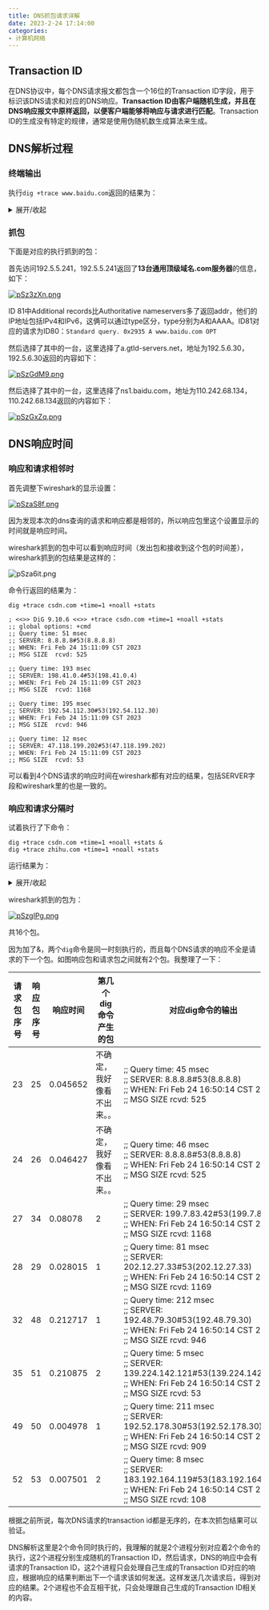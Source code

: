 ```yaml
---
title: DNS抓包请求详解
date: 2023-2-24 17:14:00
categories:
- 计算机网络
---
```


## Transaction ID

在DNS协议中，每个DNS请求报文都包含一个16位的Transaction ID字段，用于标识该DNS请求和对应的DNS响应。**Transaction ID由客户端随机生成，并且在DNS响应报文中原样返回，以便客户端能够将响应与请求进行匹配**。Transaction ID的生成没有特定的规律，通常是使用伪随机数生成算法来生成。

## DNS解析过程

### 终端输出

执行`dig +trace www.baidu.com`返回的结果为：

<details><summary>展开/收起</summary>
dig +trace www.baidu.com<br>
<br>
; <<>> DiG 9.10.6 <<>> +trace www.baidu.com<br>
;; global options: +cmd<br>
.			255946	IN	NS	f.root-servers.net.<br>
.			255946	IN	NS	g.root-servers.net.<br>
.			255946	IN	NS	h.root-servers.net.<br>
.			255946	IN	NS	b.root-servers.net.<br>
.			255946	IN	NS	j.root-servers.net.<br>
.			255946	IN	NS	l.root-servers.net.<br>
.			255946	IN	NS	k.root-servers.net.<br>
.			255946	IN	NS	e.root-servers.net.<br>
.			255946	IN	NS	a.root-servers.net.<br>
.			255946	IN	NS	c.root-servers.net.<br>
.			255946	IN	NS	m.root-servers.net.<br>
.			255946	IN	NS	i.root-servers.net.<br>
.			255946	IN	NS	d.root-servers.net.<br>
.			255946	IN	RRSIG	NS 8 0 518400 20230305170000 20230220160000 951 . xU5kKOHDoGfyQVeW8Huv74NJxyAaKyuDUxli5P0K08z+vvLlA3N87OVL bhwoihWpKg+Of2S2nI6jx80n+S2Ty74PSOijnu9sW7vvTD30Wg1Vgtda rrOc2gf9UmDkT+mLda/IiX7DtAla76k9t+owykaxyPHfdkLH1cfZmGj6 0KPRJDf9gnopBomQIBa4/m3UqwJlefYA0Wr01Bs+BaCKHPQEnrBSsBYJ jBbFOkadtuXtVym5Bapg8TYJQQfJxlutIuuEyC1BDSqw33poKUcKzXg3 v7VIeHSq+wKaOyDt7m9wrCxOhj3uZurNO+b88xmtV4pX+HxRGs+Yx2QY kCGskQ==<br>
;; Received 1097 bytes from 10.50.4.107#53(10.50.4.107) in 12 ms<br>
<br>
com.			172800	IN	NS	m.gtld-servers.net.<br>
com.			172800	IN	NS	k.gtld-servers.net.<br>
com.			172800	IN	NS	c.gtld-servers.net.<br>
com.			172800	IN	NS	i.gtld-servers.net.<br>
com.			172800	IN	NS	h.gtld-servers.net.<br>
com.			172800	IN	NS	b.gtld-servers.net.<br>
com.			172800	IN	NS	e.gtld-servers.net.<br>
com.			172800	IN	NS	f.gtld-servers.net.<br>
com.			172800	IN	NS	d.gtld-servers.net.<br>
com.			172800	IN	NS	g.gtld-servers.net.<br>
com.			172800	IN	NS	j.gtld-servers.net.<br>
com.			172800	IN	NS	a.gtld-servers.net.<br>
com.			172800	IN	NS	l.gtld-servers.net.<br>
com.			86400	IN	DS	30909 8 2 E2D3C916F6DEEAC73294E8268FB5885044A833FC5459588F4A9184CF C41A5766<br>
com.			86400	IN	RRSIG	DS 8 1 86400 20230308170000 20230223160000 951 . eiW76HnA6iWoL7HVQQlR5GwBc3QagvdHZJEH3d13ze+ukMwieArh0Ec2 pd10S4nFcW8S37ajG+u2tzLV09ZlXhpRNbXX84qD17QvWeh7IeT+vCFl lk4I/+55UcVdI3LfhHmJPF4cjMLQsIbKCB1Ryf+sWQsVKYE9XeoUR5Mp rV7W8I1UWn9e1yMs5C+ujrd/UFPb/Uw4QS6RZ7Q0K39XOUqFRqUuSnFQ Klg5fExB7I6/dARBqK4lnOzMssrF97HmGtGNUkpb3CgBMIwSDGriM+Uf vQVRzFyhGNHD3KigUV18uYw8Yqq48By+BKJmzMd4IQGiy0e0WNavs2vd 9Ph/+A==<br>
;; Received 1176 bytes from 192.5.5.241#53(f.root-servers.net) in 27 ms<br>
<br>
baidu.com.		172800	IN	NS	ns2.baidu.com.<br>
baidu.com.		172800	IN	NS	ns3.baidu.com.<br>
baidu.com.		172800	IN	NS	ns4.baidu.com.<br>
baidu.com.		172800	IN	NS	ns1.baidu.com.<br>
baidu.com.		172800	IN	NS	ns7.baidu.com.<br>
CK0POJMG874LJREF7EFN8430QVIT8BSM.com. 86400 IN NSEC3 1 1 0 - CK0Q2D6NI4I7EQH8NA30NS61O48UL8G5  NS SOA RRSIG DNSKEY NSEC3PARAM<br>
CK0POJMG874LJREF7EFN8430QVIT8BSM.com. 86400 IN RRSIG NSEC3 8 2 86400 20230227052255 20230220041255 36739 com. YJw2xFEhDVUfIlym8yUrXw8rVYLxS+e/EkIJVmOkBANnfCmNPVATcGuM /DIrUz8PTWTezM5z6f2tM+KnzzXYMNL1ScDIgO/jaJUrs4aOz1EOPwD4 hk5rJ/pRSY9C87vRoxqdryDIHxg3TwwEfQglqQ9hk+P1qvU7qY5nd0yc tO+IV8Vqd0sRiteg/P1h6Bpp79v/kZNjntRTdnWLI2oW2g==<br>
HPVV07LPQ3T8RQS9HETLBJF268LK3OQ2.com. 86400 IN NSEC3 1 1 0 - HPVV8SARM2LDLRBTVC5EP1CUB1EF7LOP  NS DS RRSIG<br>
HPVV07LPQ3T8RQS9HETLBJF268LK3OQ2.com. 86400 IN RRSIG NSEC3 8 2 86400 20230301070223 20230222055223 36739 com. Z4AFqvwBHDHfzuf37WTbdeC0SMt15I4qG2MUUhjv14m7MJ6AwDCHVXAZ tqi9T+xttD0xo0wgL5pRciXRTdNPUFBq/mu5Fimp/tfosWjcshv50+4c TNdbMXubTw4yr7DLDlQGO5a2cSa6T/HrDnpdDjZJcfVYLGZP1k5nFXhc +TKjOrScSPq9lG3hH7n7SGxCTrp7j+tCjzrHjH8egq2tKg==<br>
;; Received 849 bytes from 192.5.6.30#53(a.gtld-servers.net) in 187 ms<br>
<br>
www.baidu.com.		1200	IN	CNAME	www.a.shifen.com.<br>
;; Received 72 bytes from 110.242.68.134#53(ns1.baidu.com) in 29 ms<br>

</details>

### 抓包

下面是对应的执行抓到的包：

首先访问192.5.5.241，192.5.5.241返回了**13台通用顶级域名.com服务器**的信息，如下：

[![pSz3zXn.png](https://s1.ax1x.com/2023/02/24/pSz3zXn.png)](https://imgse.com/i/pSz3zXn)

ID 81中Additional records比Authoritative nameservers多了返回addr，他们的IP地址包括IPv4和IPv6，这俩可以通过type区分，type分别为A和AAAA。ID81对应的请求为ID80：`Standard query. 0x2935 A www.baidu.com OPT`

然后选择了其中的一台，这里选择了a.gtld-servers.net，地址为192.5.6.30，192.5.6.30返回的内容如下：

[![pSzGdM9.png](https://s1.ax1x.com/2023/02/24/pSzGdM9.png)](https://imgse.com/i/pSzGdM9)

然后选择了其中的一台，这里选择了ns1.baidu.com，地址为110.242.68.134，110.242.68.134返回的内容如下：

[![pSzGxZq.png](https://s1.ax1x.com/2023/02/24/pSzGxZq.png)](https://imgse.com/i/pSzGxZq)

## DNS响应时间

### 响应和请求相邻时

首先调整下wireshark的显示设置：

[![pSzaS8f.png](https://s1.ax1x.com/2023/02/24/pSzaS8f.png)](https://imgse.com/i/pSzaS8f)

因为发现本次的dns查询的请求和响应都是相邻的，所以响应包里这个设置显示的时间就是响应时间。

wireshark抓到的包中可以看到响应时间（发出包和接收到这个包的时间差），wireshark抓到的包结果是这样的：

![pSza6it.png](https://s1.ax1x.com/2023/02/24/pSza6it.png)

命令行返回的结果为：

```shell
dig +trace csdn.com +time=1 +noall +stats

; <<>> DiG 9.10.6 <<>> +trace csdn.com +time=1 +noall +stats
;; global options: +cmd
;; Query time: 51 msec
;; SERVER: 8.8.8.8#53(8.8.8.8)
;; WHEN: Fri Feb 24 15:11:09 CST 2023
;; MSG SIZE  rcvd: 525

;; Query time: 193 msec
;; SERVER: 198.41.0.4#53(198.41.0.4)
;; WHEN: Fri Feb 24 15:11:09 CST 2023
;; MSG SIZE  rcvd: 1168

;; Query time: 195 msec
;; SERVER: 192.54.112.30#53(192.54.112.30)
;; WHEN: Fri Feb 24 15:11:09 CST 2023
;; MSG SIZE  rcvd: 946

;; Query time: 12 msec
;; SERVER: 47.118.199.202#53(47.118.199.202)
;; WHEN: Fri Feb 24 15:11:09 CST 2023
;; MSG SIZE  rcvd: 53
```

可以看到4个DNS请求的响应时间在wireshark都有对应的结果，包括SERVER字段和wireshark里的也是一致的。

### 响应和请求分隔时

试着执行了下命令：

```shell
dig +trace csdn.com +time=1 +noall +stats &
dig +trace zhihu.com +time=1 +noall +stats
```

运行结果为：

<details><summary>展开/收起</summary>
; <<>> DiG 9.10.6 <<>> +trace zhihu.com +time=1 +noall +stats<br>
;; global options: +cmd<br>
<br>
; <<>> DiG 9.10.6 <<>> +trace csdn.com +time=1 +noall +stats<br>
;; global options: +cmd<br>
;; Query time: 45 msec<br>
;; SERVER: 8.8.8.8#53(8.8.8.8)<br>
;; WHEN: Fri Feb 24 16:50:14 CST 2023<br>
;; MSG SIZE  rcvd: 525<br>
<br>
;; Query time: 46 msec<br>
;; SERVER: 8.8.8.8#53(8.8.8.8)<br>
;; WHEN: Fri Feb 24 16:50:14 CST 2023<br>
;; MSG SIZE  rcvd: 525<br>
<br>
;; Query time: 29 msec<br>
;; SERVER: 199.7.83.42#53(199.7.83.42)<br>
;; WHEN: Fri Feb 24 16:50:14 CST 2023<br>
;; MSG SIZE  rcvd: 1168<br>
<br>
;; Query time: 81 msec<br>
;; SERVER: 202.12.27.33#53(202.12.27.33)<br>
;; WHEN: Fri Feb 24 16:50:14 CST 2023<br>
;; MSG SIZE  rcvd: 1169<br>
<br>
;; Query time: 212 msec<br>
;; SERVER: 192.48.79.30#53(192.48.79.30)<br>
;; WHEN: Fri Feb 24 16:50:14 CST 2023<br>
;; MSG SIZE  rcvd: 946<br>
<br>
;; Query time: 5 msec<br>
;; SERVER: 139.224.142.121#53(139.224.142.121)<br>
;; WHEN: Fri Feb 24 16:50:14 CST 2023<br>
;; MSG SIZE  rcvd: 53<br>
<br>
;; Query time: 211 msec<br>
;; SERVER: 192.52.178.30#53(192.52.178.30)<br>
;; WHEN: Fri Feb 24 16:50:14 CST 2023<br>
;; MSG SIZE  rcvd: 909<br>
<br>
;; Query time: 8 msec<br>
;; SERVER: 183.192.164.119#53(183.192.164.119)<br>
;; WHEN: Fri Feb 24 16:50:14 CST 2023<br>
;; MSG SIZE  rcvd: 108<br>

</details>

wireshark抓到的包为：

[![pSzgIPg.png](https://s1.ax1x.com/2023/02/24/pSzgIPg.png)](https://imgse.com/i/pSzgIPg)

共16个包。

因为加了&，两个`dig`命令是同一时刻执行的，而且每个DNS请求的响应不全是请求的下一个包。如图响应包和请求包之间就有2个包。我整理了一下：

| 请求包序号 | 响应包序号 | 响应时间 | 第几个dig命令产生的包      | 对应dig命令的输出                                            |
| ---------- | ---------- | -------- | -------------------------- | ------------------------------------------------------------ |
| 23         | 25         | 0.045652 | 不确定，我好像看不出来。。 | ;; Query time: 45 msec<br/>;; SERVER: 8.8.8.8#53(8.8.8.8)<br/>;; WHEN: Fri Feb 24 16:50:14 CST 2023<br/>;; MSG SIZE  rcvd: 525 |
| 24         | 26         | 0.046427 | 不确定，我好像看不出来。。 | ;; Query time: 46 msec<br/>;; SERVER: 8.8.8.8#53(8.8.8.8)<br/>;; WHEN: Fri Feb 24 16:50:14 CST 2023<br/>;; MSG SIZE  rcvd: 525 |
| 27         | 34         | 0.08078  | 2                          | ;; Query time: 29 msec<br/>;; SERVER: 199.7.83.42#53(199.7.83.42)<br/>;; WHEN: Fri Feb 24 16:50:14 CST 2023<br/>;; MSG SIZE  rcvd: 1168 |
| 28         | 29         | 0.028015 | 1                          | ;; Query time: 81 msec<br/>;; SERVER: 202.12.27.33#53(202.12.27.33)<br/>;; WHEN: Fri Feb 24 16:50:14 CST 2023<br/>;; MSG SIZE  rcvd: 1169 |
| 32         | 48         | 0.212717 | 1                          | ;; Query time: 212 msec<br/>;; SERVER: 192.48.79.30#53(192.48.79.30)<br/>;; WHEN: Fri Feb 24 16:50:14 CST 2023<br/>;; MSG SIZE  rcvd: 946 |
| 35         | 51         | 0.210875 | 2                          | ;; Query time: 5 msec<br/>;; SERVER: 139.224.142.121#53(139.224.142.121)<br/>;; WHEN: Fri Feb 24 16:50:14 CST 2023<br/>;; MSG SIZE  rcvd: 53 |
| 49         | 50         | 0.004978 | 1                          | ;; Query time: 211 msec<br/>;; SERVER: 192.52.178.30#53(192.52.178.30)<br/>;; WHEN: Fri Feb 24 16:50:14 CST 2023<br/>;; MSG SIZE  rcvd: 909 |
| 52         | 53         | 0.007501 | 2                          | ;; Query time: 8 msec<br/>;; SERVER: 183.192.164.119#53(183.192.164.119)<br/>;; WHEN: Fri Feb 24 16:50:14 CST 2023<br/>;; MSG SIZE  rcvd: 108 |

根据之前所说，每次DNS请求的transaction id都是无序的，在本次抓包结果可以验证。

DNS解析这里是2个命令同时执行的，我理解的就是2个进程分别对应着2个命令的执行，这2个进程分别生成随机的Transaction ID，然后请求，DNS的响应中会有请求的Transaction ID，这2个进程只会处理自己生成的Transaction ID对应的响应，根据响应的结果判断出下一个请求该如何发送。这样发送几次请求后，得到对应的结果。2个进程也不会互相干扰，只会处理跟自己生成的Transaction ID相关的内容。

